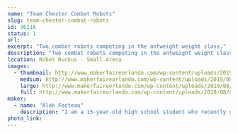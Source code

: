 ```yaml
---
name: "Team Chester Combat Robots"
slug: team-chester-combat-robots
id: 36216
status: 1
url: 
excerpt: "Two combat robots competing in the antweight weight class."
description: "Two combat robots competing in the antweight weight class."
location: Robot Ruckus - Small Arena
images:
  - thumbnail: http://www.makerfaireorlando.com/wp-content/uploads/2019/08/Chester-Prime-1.png
    medium: http://www.makerfaireorlando.com/wp-content/uploads/2019/08/Chester-Prime-1.png
    large: http://www.makerfaireorlando.com/wp-content/uploads/2019/08/Chester-Prime-1.png
    full: http://www.makerfaireorlando.com/wp-content/uploads/2019/08/Chester-Prime-1.png
maker:
  - name: "Alek Fecteau"
    description: "I am a 15-year-old high school student who recently got into robot combat."
photo_link: 
---
```

